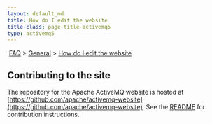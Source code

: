```yaml
---
layout: default_md
title: How do I edit the website 
title-class: page-title-activemq5
type: activemq5
---
```


 [FAQ](faq) > [General](general) > [How do I edit the website](how-do-i-edit-the-website)

Contributing to the site
------------------------

The repository for the Apache ActiveMQ website is hosted at [https://github.com/apache/activemq-website](https://github.com/apache/activemq-website). See the [README](https://github.com/apache/activemq-website/blob/master/README.md) for contribution instructions.